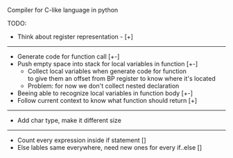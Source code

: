Compiler for C-like language in python

TODO:
- Think about register representation - [+]
***
- Generate code for function call [+-]
- Push empty space into stack for local variables in function [+-]
  - Collect local variables when generate code for function  
  to give them an offset from BP register to know where it's located
  - Problem: for now we don't collect nested declaration
- Beeing able to recognize local variables in function body [+-]
- Follow current context to know what function should return [+]
***
- Add char type, make it different size
***
- Count every expression inside if statement []
- Else lables same everywhere, need new ones for every if..else []
